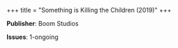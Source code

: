 +++
title = "Something is Killing the Children (2019)"
+++



**Publisher**: Boom Studios

**Issues**: 1-ongoing